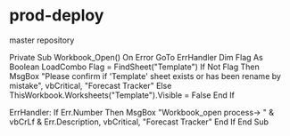 # prod-deploy
master repository

Private Sub Workbook_Open()
On Error GoTo ErrHandler
Dim Flag As Boolean
    LoadCombo
    Flag = FindSheet("Template")
    If Not Flag Then
        MsgBox "Please confirm if 'Template' sheet exists or has been rename by mistake", vbCritical, "Forecast Tracker"
    Else
        ThisWorkbook.Worksheets("Template").Visible = False
    End If

ErrHandler:
If Err.Number Then
    MsgBox "Workbook_open process-> " & vbCrLf & Err.Description, vbCritical, "Forecast Tracker"
End If
End Sub


